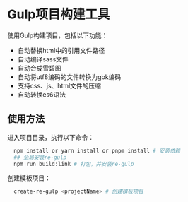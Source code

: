 # Gulp项目构建工具

使用Gulp构建项目，包括以下功能：
 - 自动替换html中的引用文件路径
 - 自动编译sass文件
 - 自动合成雪碧图
 - 自动将utf8编码的文件转换为gbk编码
 - 支持css、js、html文件的压缩
 - 自动转换es6语法

## 使用方法
进入项目目录，执行以下命令：
```bash
  npm install or yarn install or pnpm install # 安装依赖
  ## 全局安装re-gulp
  npm run build:link # 打包，并安装re-gulp
```
创建模板项目：
```bash
  create-re-gulp <projectName> # 创建模板项目
```


